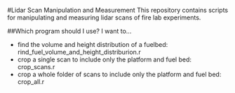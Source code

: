 #Lidar Scan Manipulation and Measurement
This repository contains scripts for manipulating and measuring lidar scans of fire lab experiments. 

##Which program should I use?
I want to...
- find the volume and height distribution of a fuelbed: rind_fuel_volume_and_height_distriburion.r
- crop a single scan to include only the platform and fuel bed: crop_scans.r
- crop a whole folder of scans to include only the platform and fuel bed: crop_all.r